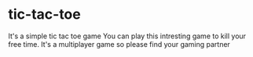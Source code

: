 # tic-tac-toe
It's a simple tic tac toe game
You can play this intresting game to kill your free time.
It's a multiplayer game so please find your gaming partner

